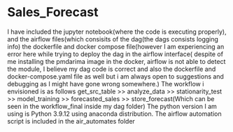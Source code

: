 # Sales_Forecast
I have included the jupyter notebook(where the code is executing properly), and the airflow files(which consisits of the dag(the dags consists logging info) the dockerfile and docker compose file(however I am experiencing an error here while trying to deploy the dag in the airflow interface( despite of me installing the pmdarima image in the docker, airflow is not able to detect the module, I believe my dag code is correct and also the dockerfile and docker-compose.yaml file as well but i am always open to suggestions and debugging as I might have gone wrong somewhere.)
The workflow i envisioned is as follows  get_src_table >> analyze_data >> stationarity_test >> model_training >> forecasted_sales >> store_forecast(Which can be seen in the workflow_final inside my dag folder)
The python version I am using is Python 3.9.12 using anaconda distribution.
The airflow automation script is included in the air_automates folder
